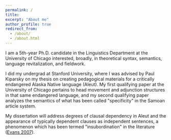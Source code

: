 ```yaml
---
permalink: /
title:
excerpt: "About me"
author_profile: true
redirect_from: 
  - /about/
  - /about.html
---
```


I am a 5th-year Ph.D. candidate in the Linguistics Department at the University of Chicago interested, broadly, in theoretical syntax, semantics, language revitalization, and fieldwork.

I did my undergrad at Stanford University, where I was advised by Paul Kiparsky on my thesis on creating pedagogical materials for a critically endangered Alaska Native language (Aleut). My first qualifying paper at the University of Chicago pertains to head movement and adjunction structures in that same endangered language, and my second qualifying paper analyzes the semantics of what has been called "specificity" in the Samoan article system.

My dissertation will address degrees of clausal dependency in Aleut and the appearance of typically dependent clauses as independent sentences, a phenomenon which has been termed "insubordination" in the literature ([Evans 2007](https://mksnigaroff.github.io/files/Evans%202007%20-%20Insubordination%20and%20its%20uses.pdf)).
